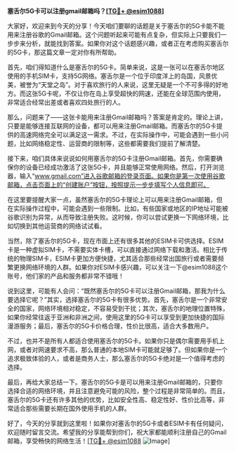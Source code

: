 **塞舌尔5G卡可以注册gmail邮箱吗？[[TG💪+ @esim1088](https://t.me/s/esim1088)]**

大家好，欢迎来到今天的分享！今天咱们要聊的话题是关于塞舌尔的5G卡能不能用来注册谷歌的Gmail邮箱。这个问题听起来可能有点复杂，但实际上只要我们一步步来分析，就能找到答案。如果你对这个话题感兴趣，或者正在考虑购买塞舌尔的5G卡，那这篇文章一定对你有所帮助。

首先，咱们得知道什么是塞舌尔的5G卡。简单来说，这是一张可以在塞舌尔地区使用的手机SIM卡，支持5G网络。塞舌尔是一个位于印度洋上的岛国，风景优美，被誉为“天堂之岛”。对于喜欢旅行的人来说，这里无疑是一个不可多得的好地方。而这张5G卡呢，不仅让你在岛上享受超快的网速，还能在全球范围内使用，非常适合经常出差或者喜欢四处旅行的人。

那么，问题来了——这张卡能用来注册Gmail邮箱吗？答案是肯定的。理论上讲，只要是能够连接互联网的设备，都可以用来注册Gmail邮箱。而塞舌尔的5G卡提供的高速网络完全可以满足这一需求。不过，在实际操作中，可能会遇到一些小问题，比如网络稳定性、运营商的限制等，这些都需要我们提前了解清楚。

接下来，咱们具体来说说如何用塞舌尔的5G卡注册Gmail邮箱。首先，你需要确保你的设备已经成功激活了这张5G卡，并且能够正常使用网络。然后，打开浏览器，输入“www.gmail.com”进入谷歌邮箱的登录页面。如果你是第一次使用谷歌邮箱，点击页面上的“创建账户”按钮，按照提示一步步填写个人信息即可。

在这里要提醒大家一点，虽然塞舌尔的5G卡理论上可以用来注册Gmail邮箱，但在实际操作过程中，可能会遇到一些限制。比如，有些国家或地区的IP地址可能被谷歌识别为异常，从而导致注册失败。这时候，你可以尝试更换一下网络环境，比如切换到其他运营商的网络试试看。

当然，除了塞舌尔的5G卡，现在市面上还有很多其他的ESIM卡可供选择。ESIM卡是一种虚拟SIM卡，不需要实体卡槽，可以直接通过网络下载和激活。相比于传统的物理SIM卡，ESIM卡更加方便快捷，尤其适合那些经常出国旅行或者需要频繁更换网络环境的人群。如果你对ESIM卡感兴趣，可以关注一下@esim1088这个账号，他们家的产品和服务都非常不错哦！

说到这里，可能有人会问：“既然塞舌尔的5G卡可以注册Gmail邮箱，那我为什么要选择它呢？”其实，选择塞舌尔的5G卡有很多优势。首先，塞舌尔是一个非常安全的国家，网络环境相对稳定，不容易受到干扰；其次，塞舌尔的地理位置特殊，如果你经常往返于亚洲和非洲之间，使用这里的5G卡可以享受到更加快捷的国际漫游服务；最后，塞舌尔的5G卡价格合理，性价比很高，适合大多数用户。

不过，也并不是所有人都适合使用塞舌尔的5G卡。如果你只是偶尔需要用手机上网，或者对网速要求不高，那么普通的本地SIM卡可能就足够了。但如果你是一个追求极致体验的人，或者是商务人士，那么塞舌尔的5G卡绝对是一个值得考虑的选择。

最后，再给大家总结一下。塞舌尔的5G卡是可以用来注册Gmail邮箱的，只要你选择合适的网络环境，并且注意避免可能的风险，整个过程是非常简单的。而且，塞舌尔的5G卡还有许多其他的优势，比如安全性高、稳定性好、性价比高等，非常适合那些需要长期在国外使用手机的人群。

好了，今天的分享就到这里啦！如果你对塞舌尔的5G卡或者ESIM卡有任何疑问，欢迎随时留言交流。希望我的分享能帮到你们，祝大家都能顺利注册自己的Gmail邮箱，享受畅快的网络生活！[[TG💪+ @esim1088](https://t.me/s/esim1088) ![Image](https://i.postimg.cc/4NQfJmqS/Snipaste-2025-05-13-00-14-12.png)]